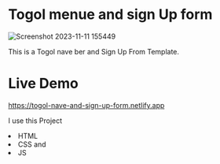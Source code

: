 # Togol menue and sign Up form

![Screenshot 2023-11-11 155449](https://github.com/mahmudul7608/munu-slidet-6/assets/146390183/8d39389f-d7ad-41c7-9421-27ff6fd7f8f5)

This is a Togol nave ber and Sign Up From Template.

# Live Demo
https://togol-nave-and-sign-up-form.netlify.app

I use this Project
<li>HTML</li>
<li> CSS and </li>
<li> JS</li>
